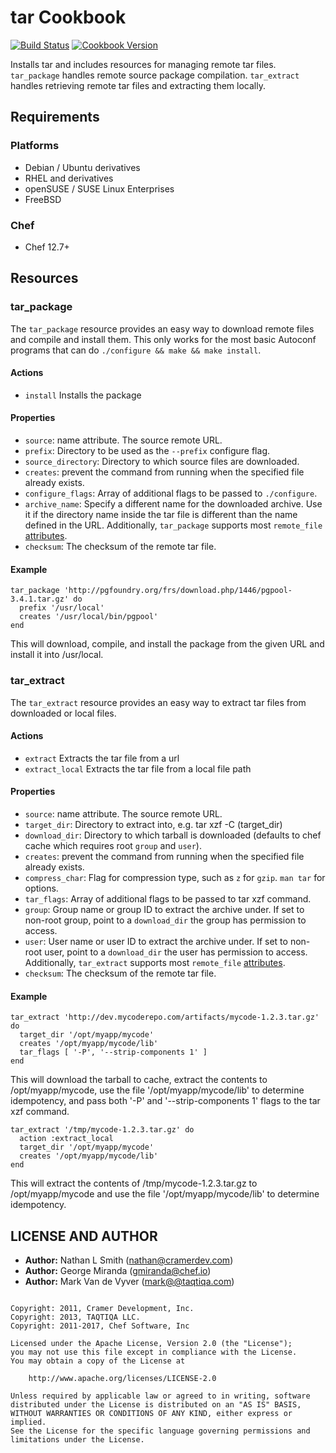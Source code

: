 # tar Cookbook

[![Build Status](https://travis-ci.org/chef-cookbooks/tar.svg?branch=master)](https://travis-ci.org/chef-cookbooks/tar) [![Cookbook Version](https://img.shields.io/cookbook/v/tar.svg)](https://supermarket.chef.io/cookbooks/tar)

Installs tar and includes resources for managing remote tar files. `tar_package` handles remote source package compilation. `tar_extract` handles retrieving remote tar files and extracting them locally.

## Requirements

### Platforms

- Debian / Ubuntu derivatives
- RHEL and derivatives
- openSUSE / SUSE Linux Enterprises
- FreeBSD

### Chef

- Chef 12.7+

## Resources

### tar_package

The `tar_package` resource provides an easy way to download remote files and compile and install them. This only works for the most basic Autoconf programs that can do `./configure && make && make install`.

#### Actions

- `install` Installs the package

#### Properties

- `source`: name attribute. The source remote URL.
- `prefix`: Directory to be used as the `--prefix` configure flag.
- `source_directory`: Directory to which source files are downloaded.
- `creates`: prevent the command from running when the specified file already exists.
- `configure_flags`: Array of additional flags to be passed to `./configure`.
- `archive_name`: Specify a different name for the downloaded archive. Use it if the directory name inside the tar file is different than the name defined in the URL. Additionally, `tar_package` supports most `remote_file` [attributes](https://docs.chef.io/chef/resources.html#remote-file).
- `checksum`: The checksum of the remote tar file.

#### Example

```
tar_package 'http://pgfoundry.org/frs/download.php/1446/pgpool-3.4.1.tar.gz' do
  prefix '/usr/local'
  creates '/usr/local/bin/pgpool'
end
```

This will download, compile, and install the package from the given URL and install it into /usr/local.

### tar_extract

The `tar_extract` resource provides an easy way to extract tar files from downloaded or local files.

#### Actions

- `extract` Extracts the tar file from a url
- `extract_local` Extracts the tar file from a local file path

#### Properties

- `source`: name attribute. The source remote URL.
- `target_dir`: Directory to extract into, e.g. tar xzf -C (target_dir)
- `download_dir`: Directory to which tarball is downloaded (defaults to chef cache which requires root `group` and `user`).
- `creates`: prevent the command from running when the specified file already exists.
- `compress_char`: Flag for compression type, such as `z` for `gzip`. `man tar` for options.
- `tar_flags`: Array of additional flags to be passed to tar xzf command.
- `group`: Group name or group ID to extract the archive under. If set to non-root group, point to a `download_dir` the group has permission to access.
- `user`: User name or user ID to extract the archive under. If set to non-root user, point to a `download_dir` the user has permission to access. Additionally, `tar_extract` supports most `remote_file` [attributes](https://docs.chef.io/chef/resources.html#remote-file).
- `checksum`: The checksum of the remote tar file.

#### Example

```
tar_extract 'http://dev.mycoderepo.com/artifacts/mycode-1.2.3.tar.gz' do
  target_dir '/opt/myapp/mycode'
  creates '/opt/myapp/mycode/lib'
  tar_flags [ '-P', '--strip-components 1' ]
end
```

This will download the tarball to cache, extract the contents to /opt/myapp/mycode, use the file '/opt/myapp/mycode/lib' to determine idempotency, and pass both '-P' and '--strip-components 1' flags to the tar xzf command.

```
tar_extract '/tmp/mycode-1.2.3.tar.gz' do
  action :extract_local
  target_dir '/opt/myapp/mycode'
  creates '/opt/myapp/mycode/lib'
end
```

This will extract the contents of /tmp/mycode-1.2.3.tar.gz to /opt/myapp/mycode and use the file '/opt/myapp/mycode/lib' to determine idempotency.

## LICENSE AND AUTHOR

- **Author:** Nathan L Smith ([nathan@cramerdev.com](mailto:nathan@cramerdev.com))
- **Author:** George Miranda ([gmiranda@chef.io](mailto:gmiranda@chef.io))
- **Author:** Mark Van de Vyver ([mark@@taqtiqa.com](mailto:mark@taqtiqa.com))

```text

Copyright: 2011, Cramer Development, Inc.
Copyright: 2013, TAQTIQA LLC.
Copyright: 2011-2017, Chef Software, Inc

Licensed under the Apache License, Version 2.0 (the "License");
you may not use this file except in compliance with the License.
You may obtain a copy of the License at

    http://www.apache.org/licenses/LICENSE-2.0

Unless required by applicable law or agreed to in writing, software
distributed under the License is distributed on an "AS IS" BASIS,
WITHOUT WARRANTIES OR CONDITIONS OF ANY KIND, either express or implied.
See the License for the specific language governing permissions and
limitations under the License.
```
